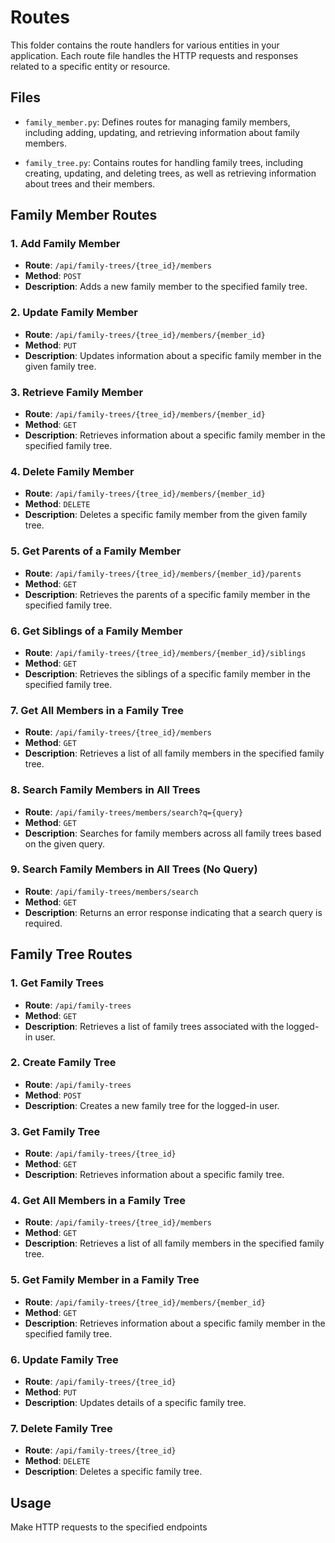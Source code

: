 # Routes

This folder contains the route handlers for various entities in your application. Each route file handles the HTTP requests and responses related to a specific entity or resource.

## Files

- `family_member.py`: Defines routes for managing family members, including adding, updating, and retrieving information about family members.

- `family_tree.py`: Contains routes for handling family trees, including creating, updating, and deleting trees, as well as retrieving information about trees and their members.

## Family Member Routes

### 1. Add Family Member

- **Route**: `/api/family-trees/{tree_id}/members`
- **Method**: `POST`
- **Description**: Adds a new family member to the specified family tree.

### 2. Update Family Member

- **Route**: `/api/family-trees/{tree_id}/members/{member_id}`
- **Method**: `PUT`
- **Description**: Updates information about a specific family member in the given family tree.

### 3. Retrieve Family Member

- **Route**: `/api/family-trees/{tree_id}/members/{member_id}`
- **Method**: `GET`
- **Description**: Retrieves information about a specific family member in the specified family tree.

### 4. Delete Family Member

- **Route**: `/api/family-trees/{tree_id}/members/{member_id}`
- **Method**: `DELETE`
- **Description**: Deletes a specific family member from the given family tree.

### 5. Get Parents of a Family Member

- **Route**: `/api/family-trees/{tree_id}/members/{member_id}/parents`
- **Method**: `GET`
- **Description**: Retrieves the parents of a specific family member in the specified family tree.

### 6. Get Siblings of a Family Member

- **Route**: `/api/family-trees/{tree_id}/members/{member_id}/siblings`
- **Method**: `GET`
- **Description**: Retrieves the siblings of a specific family member in the specified family tree.

### 7. Get All Members in a Family Tree

- **Route**: `/api/family-trees/{tree_id}/members`
- **Method**: `GET`
- **Description**: Retrieves a list of all family members in the specified family tree.

### 8. Search Family Members in All Trees

- **Route**: `/api/family-trees/members/search?q={query}`
- **Method**: `GET`
- **Description**: Searches for family members across all family trees based on the given query.

### 9. Search Family Members in All Trees (No Query)

- **Route**: `/api/family-trees/members/search`
- **Method**: `GET`
- **Description**: Returns an error response indicating that a search query is required.

## Family Tree Routes

### 1. Get Family Trees

- **Route**: `/api/family-trees`
- **Method**: `GET`
- **Description**: Retrieves a list of family trees associated with the logged-in user.

### 2. Create Family Tree

- **Route**: `/api/family-trees`
- **Method**: `POST`
- **Description**: Creates a new family tree for the logged-in user.

### 3. Get Family Tree

- **Route**: `/api/family-trees/{tree_id}`
- **Method**: `GET`
- **Description**: Retrieves information about a specific family tree.

### 4. Get All Members in a Family Tree

- **Route**: `/api/family-trees/{tree_id}/members`
- **Method**: `GET`
- **Description**: Retrieves a list of all family members in the specified family tree.

### 5. Get Family Member in a Family Tree

- **Route**: `/api/family-trees/{tree_id}/members/{member_id}`
- **Method**: `GET`
- **Description**: Retrieves information about a specific family member in the specified family tree.

### 6. Update Family Tree

- **Route**: `/api/family-trees/{tree_id}`
- **Method**: `PUT`
- **Description**: Updates details of a specific family tree.

### 7. Delete Family Tree

- **Route**: `/api/family-trees/{tree_id}`
- **Method**: `DELETE`
- **Description**: Deletes a specific family tree.

## Usage

Make HTTP requests to the specified endpoints
